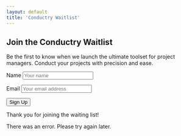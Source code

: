 ```yaml
---
layout: default
title: 'Conductry Waitlist'
---
```


<!-- _includes/waiting-list.html (portion where form is located) -->

<form action="https://formspree.io/f/xvgpnqoj" method="POST" class="waitlist-form" aria-labelledby="form-title" aria-describedby="form-description" id="waitlist-form">
  <h2 id="form-title">Join the Conductry Waitlist</h2>
  <p id="form-description">Be the first to know when we launch the ultimate toolset for project managers. Conduct your projects with precision and ease.</p>

<label for="name">Name</label>
<input type="text" id="name" name="name" placeholder="Your name" aria-required="true" required>

<label for="email">Email</label>
<input type="email" id="email" name="_replyto" placeholder="Your email address" aria-required="true" required>

  <!-- Hidden anti-spam field -->
  <input type="text" name="_gotcha" style="display:none">

<button type="submit" class="cta-button">Sign Up</button>

</form>

<!-- Success and error messages -->
<p id="success-message" role="alert" aria-live="polite" class="hide">Thank you for joining the waiting list!</p>
<p id="error-message" role="alert" aria-live="assertive" class="hide">There was an error. Please try again later.</p>
